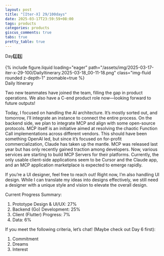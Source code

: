 ```yaml
---
layout: post
title: "[Iter-X] 29/100days"
date: 2025-03-17T23:59:59+08:00
tags: products
categories: products
giscus_comments: true
tabs: true
pretty_table: true
---
```


Day2️⃣9️⃣

<div class="row mt-3">
    <div class="col-sm mt-0 mb-0">
        {% include figure.liquid loading="eager" path="/assets/img/2025-03-17-iter-x-29-100/DailyItinerary.2025-03-18_00-11-18.png" class="img-fluid rounded z-depth-1" zoomable=true %}
    </div>
</div>
<div class="caption mt-0">
    Daily Itinerary
</div>

Two new teammates have joined the team, filling the gap in product operations. We also have a C-end product role now—looking forward to future outputs!

Today, I focused on handling the AI architecture. It’s mostly sorted out, and tomorrow, I’ll integrate an instance to connect the entire process. On the backend side, we plan to integrate MCP and align with some open-source protocols. MCP itself is an initiative aimed at resolving the chaotic Function Call implementations across different vendors. This should have been something OpenAI led, but since it’s focused on for-profit commercialization, Claude has taken up the mantle. MCP was released last year but has only recently gained traction among developers. Now, various services are starting to build MCP Servers for their platforms. Currently, the only usable client-side applications seem to be Cursor and the Claude app, and an MCP application marketplace is expected to emerge rapidly.

If you’re a UI designer, feel free to reach out! Right now, I’m also handling UI design. While I can translate my ideas into designs effectively, we still need a designer with a unique style and vision to elevate the overall design.

Current Progress Summary:

1. Prototype Design & UI/UX: 27%
2. Backend (Go) Development: 25%
3. Client (Flutter) Progress: 7%
4. Data: 6%

If you meet the following criteria, let’s chat! (Maybe check out Day 6 first):

1. Commitment
2. Dreams
3. Interest
